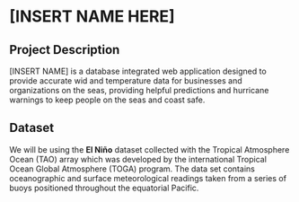 # [INSERT NAME HERE]

## Project Description
[INSERT NAME] is a database integrated web application designed to provide accurate wid and temperature data for businesses and organizations on the seas, providing helpful predictions and hurricane warnings to keep people on the seas and coast safe.

## Dataset
We will be using the **El Niño** dataset collected with the Tropical Atmosphere Ocean (TAO) array which was developed by the international Tropical Ocean Global Atmosphere (TOGA) program.
The data set contains oceanographic and surface meteorological readings taken from a series of buoys positioned throughout the equatorial Pacific.
